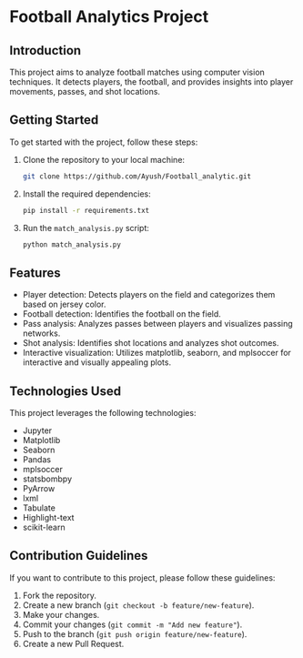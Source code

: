 # Football Analytics Project

## Introduction
This project aims to analyze football matches using computer vision techniques. It detects players, the football, and provides insights into player movements, passes, and shot locations.

## Getting Started
To get started with the project, follow these steps:

1. Clone the repository to your local machine:

    ```bash
    git clone https://github.com/Ayush/Football_analytic.git
    ```

2. Install the required dependencies:

    ```bash
    pip install -r requirements.txt
    ```

3. Run the `match_analysis.py` script:

    ```bash
    python match_analysis.py
    ```

## Features
- Player detection: Detects players on the field and categorizes them based on jersey color.
- Football detection: Identifies the football on the field.
- Pass analysis: Analyzes passes between players and visualizes passing networks.
- Shot analysis: Identifies shot locations and analyzes shot outcomes.
- Interactive visualization: Utilizes matplotlib, seaborn, and mplsoccer for interactive and visually appealing plots.
## Technologies Used
This project leverages the following technologies:
- Jupyter
- Matplotlib
- Seaborn
- Pandas
- mplsoccer
- statsbombpy
- PyArrow
- lxml
- Tabulate
- Highlight-text
- scikit-learn


## Contribution Guidelines
If you want to contribute to this project, please follow these guidelines:
1. Fork the repository.
2. Create a new branch (`git checkout -b feature/new-feature`).
3. Make your changes.
4. Commit your changes (`git commit -m "Add new feature"`).
5. Push to the branch (`git push origin feature/new-feature`).
6. Create a new Pull Request.


